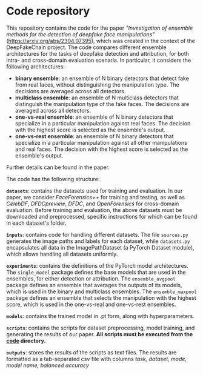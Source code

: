 # Code repository

This repository contains the code for the paper *"Investigation of ensemble methods for the detection of deepfake face manipulations"* (https://arxiv.org/abs/2304.07395), which was created in the context of the DeepFakeChain project. The code compares different ensemble architectures for the tasks of deepfake detection and attribution, for both intra- and cross-domain evaluation scenaria. In particular, it considers the following architectures:

- **binary ensemble**: an ensemble of N binary detectors that detect fake from real faces, without distinguishing the manipulation type. The decisions are averaged across all detectors.
- **multiclass ensemble**: an ensemble of N multiclass detectors that distinguish the manipulation type of the fake faces. The decisions are averaged across all detectors.
- **one-vs-real ensemble**: an ensemble of N binary detectors that specialize in a particular manipulation against real faces. The decision with the highest score is selected as the ensemble's output.
- **one-vs-rest ensemble**: an ensemble of N binary detectors that specialize in a particular manipulation against all other manipulations and real faces. The decision with the highest score is selected as the ensemble's output.

Further details can be found in the paper.

The code has the following structure:

  **`datasets`**: contains the datasets used for training and evaluation. In our paper, we consider *FaceForensics++*  for training and testing, as well as *CelebDF*, *DFDCpreview*, *DFDC*, and *OpenForensics* for cross-domain evaluation. Before training and evaluation, the above datasets must be downloaded and preprocessed, specific instructions for which can be found in each dataset's folder.
  
**`inputs`**: contains code for handling different datasets. The file `sources.py` generates the image paths and labels for each dataset, while `datasets.py`  encapsulates all data in the ImagePathDataset (a PyTorch Dataset module), which allows handling all datasets uniformly.

 **`experiments`**: contains the definitions of the PyTorch model architectures. The `single_model` package defines the base models that are used in the ensembles, for either detection or attribution. The `ensemble_avgpool` package defines an ensemble that averages the outputs of its models, which is used in the binary and multiclass ensembles. The `ensemble_maxpool` package defines an ensemble that selects the manipulation with the highest score, which is used in the one-vs-real and one-vs-rest ensembles.

 **`models`**: contains the trained model in .pt form, along with hyperparameters.

 **`scripts`**: contains the scripts for dataset preprocessing, model training, and generating the results of our paper. **All scripts must be executed from the [code](https://github.com/mever-team/DeepFakeChain/tree/main/code) directory.**

**`outputs`**: stores the results of the scripts as text files. The results are formatted as a tab-separated csv file with columns *task, dataset, mode, model name, balanced accuracy*

